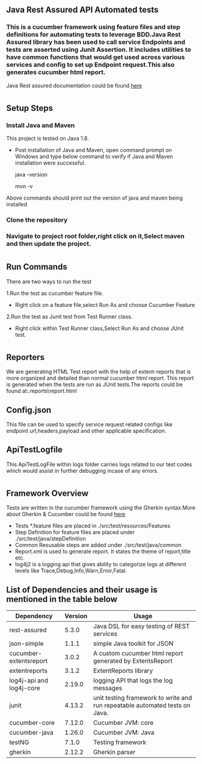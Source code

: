 
## Java Rest Assured API Automated tests
### This is a cucumber framework using feature files and step definitions for automating tests to leverage BDD.Java Rest Assured library has been used to call service Endpoints and tests are asserted using Junit Assertion. It includes utilities to have common functions that would get used across various services and config to set up Endpoint request.This also generates cucumber html report.

Java Rest assured documentation could be found [here](https://rest-assured.io/)

#
## Setup Steps

### Install Java and Maven

This project is tested on Java 1.8. 
- Post installation of Java and Maven, open command prompt on Windows and type below command to verify if Java and Maven installation were successful.

	java -version
	
	mvn -v
			
Above commands should print out the version of java and maven being installed

### Clone the repository
### Navigate to project root folder,right click on it,Select maven and then update the project.

#
## Run Commands
There are two ways to run the test

1.Run the test as cucumber feature file.
- Right click on a feature file,select Run As and choose Cucumber Feature

2.Run the test as Junit test from Test Runner class.
- Right click within Test Runner class,Select Run As and choose JUnit test.
    
#
## Reporters
We are generating HTML Test report with the help of extent-reports that is more organized and detailed than normal cucumber html report. This report is generated when the tests are run as JUnit tests.The reports could be found at:.reports\report.html

## Config.json
This file can be used to specify service request related configs like endpoint url,headers,payload and other applicable specification.

## ApiTestLogfile
This ApiTestLogFile within logs folder carries logs related to our test codes which would assist in further debugging incase of any errors.

#
## Framework Overview
Tests are written in the cucumber framework using the Gherkin syntax.More about Gherkin & Cucumber could be found [here](https://cucumber.io/docs/gherkin/reference/)
- Tests *.feature files are placed in ./src/test/resources/Features
- Step Definition for feature files are placed under ./src/test/java/stepDefinition
- Common Resusable steps are added under ./src/test/java/common
- Report.xml is used to generate report. It states the theme of report,title etc.
- log4j2 is a logging api that gives ability to categorize logs at different levels like Trace,Debug,Info,Warn,Error,Fatal.

## List of Dependencies and their usage is mentioned in the table below
|Dependency|Version|Usage  |
|--|--|--|
|rest-assured|5.3.0|Java DSL for easy testing of REST services|
| json-simple |1.1.1  |simple Java toolkit for JSON|
| cucumber-extentsreport |3.0.2  |A custom cucumber html report generated by ExtentsReport|
| extentreports|3.1.2  |ExtentReports library|
| log4j-api and log4j-core |2.19.0  |logging API that logs the log messages|
| junit |4.13.2 |unit testing framework to write and run repeatable automated tests on Java.|
|cucumber-core|7.12.0|Cucumber JVM: core|
|cucumber-java|1.26.0|Cucumber JVM: Java|
|testNG|7.1.0|Testing framework|
|gherkin|2.12.2|Gherkin parser|
